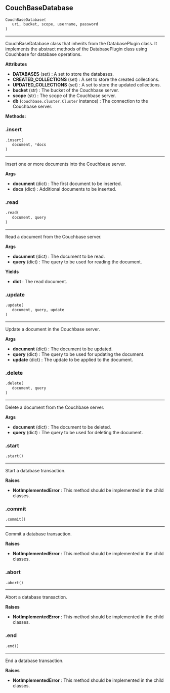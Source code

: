 #


## CouchBaseDatabase
```python 
CouchBaseDatabase(
   uri, bucket, scope, username, password
)
```


---
CouchBaseDatabase class that inherits from the DatabasePlugin class. It implements the abstract methods of the DatabasePlugin class
using Couchbase for database operations.


**Attributes**

* **DATABASES** (set) : A set to store the databases.
* **CREATED_COLLECTIONS** (set) : A set to store the created collections.
* **UPDATED_COLLECTIONS** (set) : A set to store the updated collections.
* **bucket** (str) : The bucket of the Couchbase server.
* **scope** (str) : The scope of the Couchbase server.
* **db** (`couchbase.cluster.Cluster` instance) : The connection to the Couchbase server.



**Methods:**


### .insert
```python
.insert(
   document, *docs
)
```

---
Insert one or more documents into the Couchbase server.


**Args**

* **document** (dict) : The first document to be inserted.
* **docs** (dict) : Additional documents to be inserted.


### .read
```python
.read(
   document, query
)
```

---
Read a document from the Couchbase server.


**Args**

* **document** (dict) : The document to be read.
* **query** (dict) : The query to be used for reading the document.


**Yields**

* **dict**  : The read document.


### .update
```python
.update(
   document, query, update
)
```

---
Update a document in the Couchbase server.


**Args**

* **document** (dict) : The document to be updated.
* **query** (dict) : The query to be used for updating the document.
* **update** (dict) : The update to be applied to the document.


### .delete
```python
.delete(
   document, query
)
```

---
Delete a document from the Couchbase server.


**Args**

* **document** (dict) : The document to be deleted.
* **query** (dict) : The query to be used for deleting the document.


### .start
```python
.start()
```

---
Start a database transaction.


**Raises**

* **NotImplementedError**  : This method should be implemented in the child classes.


### .commit
```python
.commit()
```

---
Commit a database transaction.


**Raises**

* **NotImplementedError**  : This method should be implemented in the child classes.


### .abort
```python
.abort()
```

---
Abort a database transaction.


**Raises**

* **NotImplementedError**  : This method should be implemented in the child classes.


### .end
```python
.end()
```

---
End a database transaction.


**Raises**

* **NotImplementedError**  : This method should be implemented in the child classes.


